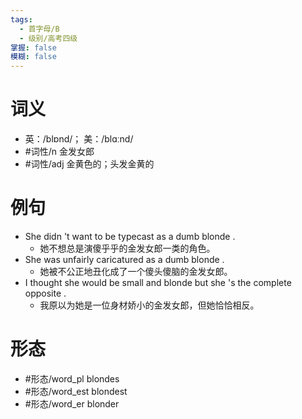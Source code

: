 ```yaml
---
tags:
  - 首字母/B
  - 级别/高考四级
掌握: false
模糊: false
---
```

# 词义
- 英：/blɒnd/； 美：/blɑːnd/
- #词性/n  金发女郎
- #词性/adj  金黄色的；头发金黄的
# 例句
- She didn 't want to be typecast as a dumb blonde .
	- 她不想总是演傻乎乎的金发女郎一类的角色。
- She was unfairly caricatured as a dumb blonde .
	- 她被不公正地丑化成了一个傻头傻脑的金发女郎。
- I thought she would be small and blonde but she 's the complete opposite .
	- 我原以为她是一位身材娇小的金发女郎，但她恰恰相反。
# 形态
- #形态/word_pl blondes
- #形态/word_est blondest
- #形态/word_er blonder
